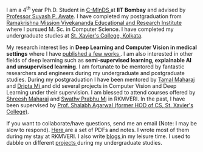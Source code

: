 I am a 4<sup>th</sup> year Ph.D. Student in <a href="https://www.minds.iitb.ac.in/index.php/people/students/phd-students" target="_blank"> C-MInDS </a> at **IIT Bombay** and advised by <a id="bold_id" href="https://www.cse.iitb.ac.in/~suyash/index.html" target="_blank"> Professor Suyash P. Awate</a>. I have completed my postgraduation from <a href="http://cs.rkmvu.ac.in/" target="_blank" > Ramakrishna Mission Vivekananda Educational  and Research Institute </a> where I pursued M. Sc. in Computer Science. I have completed my undergraduate studies at <a href="https://www.sxccal.edu/" target="_blank" > St. Xavier's College, Kolkata</a>. 

My research interest lies in **Deep Learning and Computer Vision in medical settings** where I have <a href="https://jimut123.github.io/publications.html" target="_blank"> published a few works </a>. I am also interested in other fields of deep learning such as **semi-supervised learning, explainable AI and unsupervised learning**.  I am fortunate to be mentored by fantastic researchers and engineers during my undergraduate and postgraduate studies. During my postgraduation I have been mentored by <a href="https://cse.buffalo.edu/~tamaltan/welcome/welcome.html" target="_blank" id="bold_id" alt="Tamal's Buffalo Website" > Tamal </a> <a href="http://cs.rkmvu.ac.in/~tamal/"  target="_blank" id="bold_id" alt="Tamal's Buffalo Website"> Maharaj </a> and <a href="https://web.archive.org/web/20200624004219/http://www2.eng.ox.ac.uk/civil/efm/people/dripta-sarkar" target="_blank" id="bold_id" alt="Dripta's oxford Website" >  Dripta Mj </a> and did several projects in Computer Vision and Deep Learning under their supervision. I am blessed to attend courses offered by <a href="https://www.iitk.ac.in/dora/profile/Prof-Shreesh-Jadhav" target="_blank" id="bold_id" alt="Sarvo is god" > Shreesh </a> <a href="http://cs.rkmvu.ac.in/~shreesh/" target="_blank" id="bold_id" alt="Sarvo"> Maharaj</a> and <a href="http://cs.rkmvu.ac.in/~swat/" id="bold_id" target="_blank" alt="swat"> Swathy Prabhu Mj</a> in RKMVERI. In the past, I have been supervised by <a href="https://www.sxccal.edu/wp-content/uploads/2020/01/ShalabhAgarwal.pdf" id="bold_id" target="_blank"> Prof. Shalabh Agarwal (former HOD of CS, St. Xavier's College)</a>. 

If you want to collaborate/have questions, send me an email (Note: I may be slow to respond).
<a href="https://jimut123.github.io/blogs/JBP_Scripts.html" alt="JBP Scripts" target="_blank" id="bold_id" > Here </a> are a set of PDFs and notes. 
I wrote most of them during my stay at RKMVERI. I also write <a href="https://jimut123.github.io/blog.html" target="_blank"> blogs </a> in my leisure time. I used to dabble on different <a href="https://jimut123.github.io/projects.html" target="_blank"> projects <a> during my undergraduate studies.

<!--
<p align="left"> <img src="https://komarev.com/ghpvc/?username=jimut123" alt="jimut123" /> </p>

<p align="center">
  <img src="https://www.vectorlogo.zone/logos/linux/linux-icon.svg" alt="linux" width="40" height="40"/>
  <img src="https://www.vectorlogo.zone/logos/python/python-icon.svg" alt="python" width="40" height="40"/>
  <img src="https://www.vectorlogo.zone/logos/pytorch/pytorch-icon.svg" alt="pytorch" width="40" height="40"/> 
  <img src="https://www.vectorlogo.zone/logos/tensorflow/tensorflow-icon.svg" alt="tensorflow" width="40" height="40"/> 
  <img src="https://github.com/valohai/ml-logos/blob/master/keras.svg" alt="keras" width="40" height="40"/> 
</p>

<p align="center">&nbsp;<img align="center" src="https://github-readme-stats.vercel.app/api?username=Jimut123&show_icons=true&hide_border=true&hide_title=true&include_all_commits=true" alt="jimut123" /></p>


![snake gif](https://github.com/Jimut123/Jimut123/blob/output/github-contribution-grid-snake.gif)
-->

<!--
**Jimut123/Jimut123** is a ✨ _special_ ✨ repository because its `README.md` (this file) appears on your GitHub profile.

Here are some ideas to get you started:

- 🔭 I’m currently working on ...
- 🌱 I’m currently learning ...
- 👯 I’m looking to collaborate on ...
- 🤔 I’m looking for help with ...
- 💬 Ask me about ...
- 📫 How to reach me: ...
- 😄 Pronouns: ...
- ⚡ Fun fact: ...
-->
